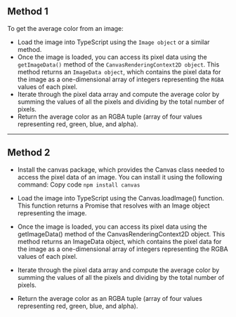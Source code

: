 ## Method 1

To get the average color from an image:

- Load the image into TypeScript using the `Image object` or a similar method.
- Once the image is loaded, you can access its pixel data using the `getImageData()` method of the `CanvasRenderingContext2D object`. This method returns an `ImageData object`, which contains the pixel data for the image as a one-dimensional array of integers representing the `RGBA` values of each pixel.
- Iterate through the pixel data array and compute the average color by summing the values of all the pixels and dividing by the total number of pixels.
- Return the average color as an RGBA tuple (array of four values representing red, green, blue, and alpha).

---

## Method 2

- Install the canvas package, which provides the Canvas class needed to access the pixel data of an image. You can install it using the following command:
  Copy code
  `npm install canvas`
- Load the image into TypeScript using the Canvas.loadImage() function. This function returns a Promise that resolves with an Image object representing the image.
- Once the image is loaded, you can access its pixel data using the getImageData() method of the CanvasRenderingContext2D object. This method returns an ImageData object, which contains the pixel data for the image as a one-dimensional array of integers representing the RGBA values of each pixel.

- Iterate through the pixel data array and compute the average color by summing the values of all the pixels and dividing by the total number of pixels.

- Return the average color as an RGBA tuple (array of four values representing red, green, blue, and alpha).

